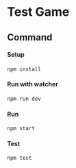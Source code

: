 # Test Game

## Command

#### Setup

    npm install

#### Run with watcher

    npm run dev

#### Run

    npm start

#### Test

    npm test
